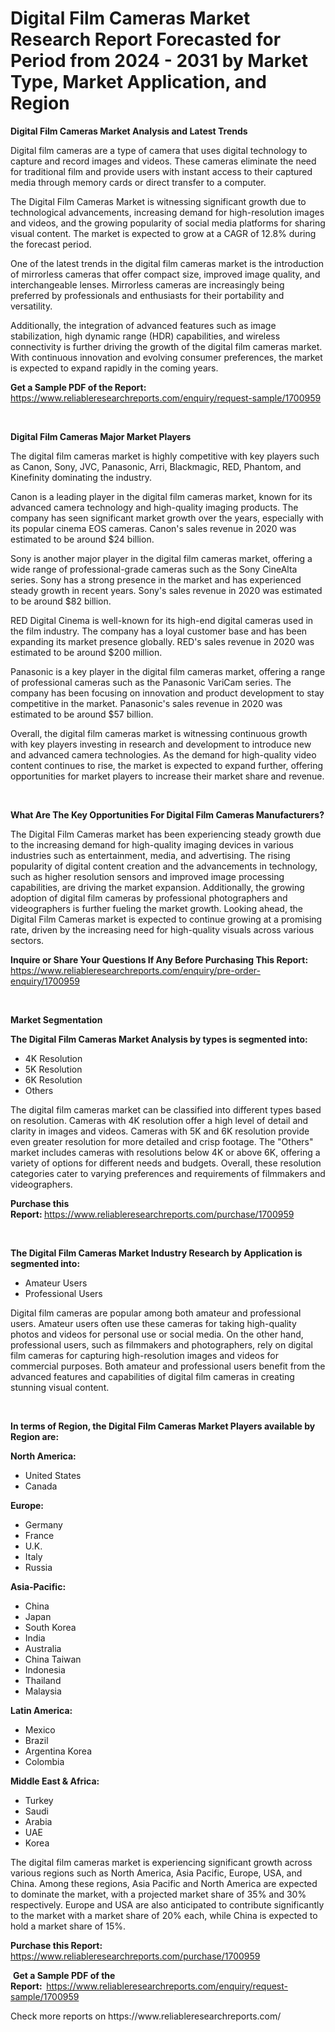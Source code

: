 <p><h1>Digital Film Cameras Market Research Report Forecasted for Period from 2024 -  2031 by Market Type, Market Application, and Region</h1></p><p><strong>Digital Film Cameras Market Analysis and Latest Trends</strong></p>
<p><p>Digital film cameras are a type of camera that uses digital technology to capture and record images and videos. These cameras eliminate the need for traditional film and provide users with instant access to their captured media through memory cards or direct transfer to a computer.</p><p>The Digital Film Cameras Market is witnessing significant growth due to technological advancements, increasing demand for high-resolution images and videos, and the growing popularity of social media platforms for sharing visual content. The market is expected to grow at a CAGR of 12.8% during the forecast period.</p><p>One of the latest trends in the digital film cameras market is the introduction of mirrorless cameras that offer compact size, improved image quality, and interchangeable lenses. Mirrorless cameras are increasingly being preferred by professionals and enthusiasts for their portability and versatility.</p><p>Additionally, the integration of advanced features such as image stabilization, high dynamic range (HDR) capabilities, and wireless connectivity is further driving the growth of the digital film cameras market. With continuous innovation and evolving consumer preferences, the market is expected to expand rapidly in the coming years.</p></p>
<p><strong>Get a Sample PDF of the Report:&nbsp;</strong> <a href="https://www.reliableresearchreports.com/enquiry/request-sample/1700959">https://www.reliableresearchreports.com/enquiry/request-sample/1700959</a></p>
<p>&nbsp;</p>
<p><strong>Digital Film Cameras Major Market Players</strong></p>
<p><p>The digital film cameras market is highly competitive with key players such as Canon, Sony, JVC, Panasonic, Arri, Blackmagic, RED, Phantom, and Kinefinity dominating the industry. </p><p>Canon is a leading player in the digital film cameras market, known for its advanced camera technology and high-quality imaging products. The company has seen significant market growth over the years, especially with its popular cinema EOS cameras. Canon's sales revenue in 2020 was estimated to be around $24 billion.</p><p>Sony is another major player in the digital film cameras market, offering a wide range of professional-grade cameras such as the Sony CineAlta series. Sony has a strong presence in the market and has experienced steady growth in recent years. Sony's sales revenue in 2020 was estimated to be around $82 billion.</p><p>RED Digital Cinema is well-known for its high-end digital cameras used in the film industry. The company has a loyal customer base and has been expanding its market presence globally. RED's sales revenue in 2020 was estimated to be around $200 million.</p><p>Panasonic is a key player in the digital film cameras market, offering a range of professional cameras such as the Panasonic VariCam series. The company has been focusing on innovation and product development to stay competitive in the market. Panasonic's sales revenue in 2020 was estimated to be around $57 billion.</p><p>Overall, the digital film cameras market is witnessing continuous growth with key players investing in research and development to introduce new and advanced camera technologies. As the demand for high-quality video content continues to rise, the market is expected to expand further, offering opportunities for market players to increase their market share and revenue.</p></p>
<p>&nbsp;</p>
<p><strong>What Are The Key Opportunities For Digital Film Cameras Manufacturers?</strong></p>
<p><p>The Digital Film Cameras market has been experiencing steady growth due to the increasing demand for high-quality imaging devices in various industries such as entertainment, media, and advertising. The rising popularity of digital content creation and the advancements in technology, such as higher resolution sensors and improved image processing capabilities, are driving the market expansion. Additionally, the growing adoption of digital film cameras by professional photographers and videographers is further fueling the market growth. Looking ahead, the Digital Film Cameras market is expected to continue growing at a promising rate, driven by the increasing need for high-quality visuals across various sectors.</p></p>
<p><strong>Inquire or Share Your Questions If Any Before Purchasing This Report:</strong> <a href="https://www.reliableresearchreports.com/enquiry/pre-order-enquiry/1700959">https://www.reliableresearchreports.com/enquiry/pre-order-enquiry/1700959</a></p>
<p>&nbsp;</p>
<p><strong>Market Segmentation</strong></p>
<p><strong>The Digital Film Cameras Market Analysis by types is segmented into:</strong></p>
<p><ul><li>4K Resolution</li><li>5K Resolution</li><li>6K Resolution</li><li>Others</li></ul></p>
<p><p>The digital film cameras market can be classified into different types based on resolution. Cameras with 4K resolution offer a high level of detail and clarity in images and videos. Cameras with 5K and 6K resolution provide even greater resolution for more detailed and crisp footage. The "Others" market includes cameras with resolutions below 4K or above 6K, offering a variety of options for different needs and budgets. Overall, these resolution categories cater to varying preferences and requirements of filmmakers and videographers.</p></p>
<p><strong>Purchase this Report:&nbsp;</strong><a href="https://www.reliableresearchreports.com/purchase/1700959">https://www.reliableresearchreports.com/purchase/1700959</a></p>
<p>&nbsp;</p>
<p><strong>The Digital Film Cameras Market Industry Research by Application is segmented into:</strong></p>
<p><ul><li>Amateur Users</li><li>Professional Users</li></ul></p>
<p><p>Digital film cameras are popular among both amateur and professional users. Amateur users often use these cameras for taking high-quality photos and videos for personal use or social media. On the other hand, professional users, such as filmmakers and photographers, rely on digital film cameras for capturing high-resolution images and videos for commercial purposes. Both amateur and professional users benefit from the advanced features and capabilities of digital film cameras in creating stunning visual content.</p></p>
<p>&nbsp;</p>
<p><strong>In terms of Region, the Digital Film Cameras Market Players available by Region are:</strong></p>
<p>
    <p> <strong> North America: </strong>
        <ul>
            <li>United States</li>
            <li>Canada</li>
        </ul>
        </p> 
    <p> <strong> Europe: </strong>
        <ul>
            <li>Germany</li>
            <li>France</li>
            <li>U.K.</li>
            <li>Italy</li>
            <li>Russia</li>
        </ul>
        </p> 
    <p> <strong> Asia-Pacific: </strong>
        <ul>
            <li>China</li>
            <li>Japan</li>
            <li>South Korea</li>
            <li>India</li>
            <li>Australia</li>
            <li>China Taiwan</li>
            <li>Indonesia</li>
            <li>Thailand</li>
            <li>Malaysia</li>
        </ul>
        </p> 
    <p> <strong> Latin America: </strong>
        <ul>
            <li>Mexico</li>
            <li>Brazil</li>
            <li>Argentina Korea</li>
            <li>Colombia</li>
        </ul>
        </p> 
    <p> <strong> Middle East & Africa: </strong>
        <ul>
            <li>Turkey</li>
            <li>Saudi</li>
            <li>Arabia</li>
            <li>UAE</li>
            <li>Korea</li>
        </ul>
    </p>
    </p>
<p><p>The digital film cameras market is experiencing significant growth across various regions such as North America, Asia Pacific, Europe, USA, and China. Among these regions, Asia Pacific and North America are expected to dominate the market, with a projected market share of 35% and 30% respectively. Europe and USA are also anticipated to contribute significantly to the market with a market share of 20% each, while China is expected to hold a market share of 15%.</p></p>
<p><strong>Purchase this Report: </strong><a href="https://www.reliableresearchreports.com/purchase/1700959">https://www.reliableresearchreports.com/purchase/1700959</a></p>
<p>&nbsp;<strong>Get a Sample PDF of the Report:&nbsp;&nbsp;</strong><a href="https://www.reliableresearchreports.com/enquiry/request-sample/1700959">https://www.reliableresearchreports.com/enquiry/request-sample/1700959</a></p>
<p><strong></strong></p>
<p>Check more reports on https://www.reliableresearchreports.com/</p>